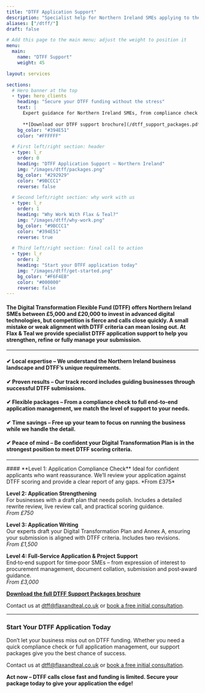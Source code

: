 ```yaml
---
title: "DTFF Application Support"
description: "Specialist help for Northern Ireland SMEs applying to the Digital Transformation Flexible Fund (DTFF)"
aliases: ["/dtff/"]
draft: false

# Add this page to the main menu; adjust the weight to position it
menu:
  main:
    name: "DTFF Support"
    weight: 45

layout: services

sections:
  # Hero banner at the top
  - type: hero_clients
    heading: "Secure your DTFF funding without the stress"
    text: |
      Expert guidance for Northern Ireland SMEs, from compliance check to full application management.
    
      **[Download our DTFF support brochure](/dtff_support_packages.pdf)** | **[Book a free initial consultation](https://calendar.app.google/WhR8ushcrqHUMtyAA)**
    bg_color: "#394E51"
    color: "#FFFFFF"

  # First left/right section: header
  - type: l_r
    order: 0
    heading: "DTFF Application Support – Northern Ireland"
    img: "/images/dtff/packages.png"
    bg_color: "#292929"
    color: "#9BCCC1"
    reverse: false

  # Second left/right section: why work with us
  - type: l_r
    order: 1
    heading: "Why Work With Flax & Teal?"
    img: "/images/dtff/why-work.png"
    bg_color: "#9BCCC1"
    color: "#394E51"
    reverse: true

  # Third left/right section: final call to action
  - type: l_r
    order: 2
    heading: "Start your DTFF application today"
    img: "/images/dtff/get-started.png"
    bg_color: "#F6F4EB"
    color: "#000000"
    reverse: false
---
```


#### The **Digital Transformation Flexible Fund (DTFF)** offers **Northern Ireland SMEs between £5,000 and £20,000** to invest in advanced digital technologies, but competition is fierce and calls close quickly. A small mistake or weak alignment with DTFF criteria can mean losing out. At **Flax & Teal** we provide **specialist DTFF application support** to help you strengthen, refine or fully manage your submission.

<hr>

#### ✔ **Local expertise** – We understand the Northern Ireland business landscape and DTFF’s unique requirements.  
#### ✔ **Proven results** – Our track record includes guiding businesses through successful DTFF submissions.  
#### ✔ **Flexible packages** – From a compliance check to full end‑to‑end application management, we match the level of support to your needs.  
#### ✔ **Time savings** – Free up your team to focus on running the business while we handle the detail.  
#### ✔ **Peace of mind** – Be confident your Digital Transformation Plan is in the strongest position to meet DTFF scoring criteria.

<hr>
#### 
**Level 1: Application Compliance Check**  
Ideal for confident applicants who want reassurance. We’ll review your application against DTFF scoring and provide a clear report of any gaps.  
*From £375*

**Level 2: Application Strengthening**  
For businesses with a draft plan that needs polish. Includes a detailed rewrite review, live review call, and practical scoring guidance.  
*From £750*

**Level 3: Application Writing**  
Our experts draft your Digital Transformation Plan and Annex A, ensuring your submission is aligned with DTFF criteria. Includes two revisions.  
*From £1,500*

**Level 4: Full‑Service Application & Project Support**  
End‑to‑end support for time‑poor SMEs – from expression of interest to procurement management, document collation, submission and post‑award guidance.  
*From £3,000*

**[Download the full DTFF Support Packages brochure](https://flaxandteal.co.uk/dtff_support_packages.pdf)**

Contact us at [dtff@flaxandteal.co.uk](mailto:dtff@flaxandteal.co.uk) or [book a free initial consultation](https://calendar.app.google/WhR8ushcrqHUMtyAA).

<hr>

### Start Your DTFF Application Today

Don’t let your business miss out on DTFF funding. Whether you need a quick compliance check or full application management, our support packages give you the best chance of success.  

Contact us at [dtff@flaxandteal.co.uk](mailto:dtff@flaxandteal.co.uk) or [book a free initial consultation](https://calendar.app.google/WhR8ushcrqHUMtyAA).

**Act now – DTFF calls close fast and funding is limited. Secure your package today to give your application the edge!**
